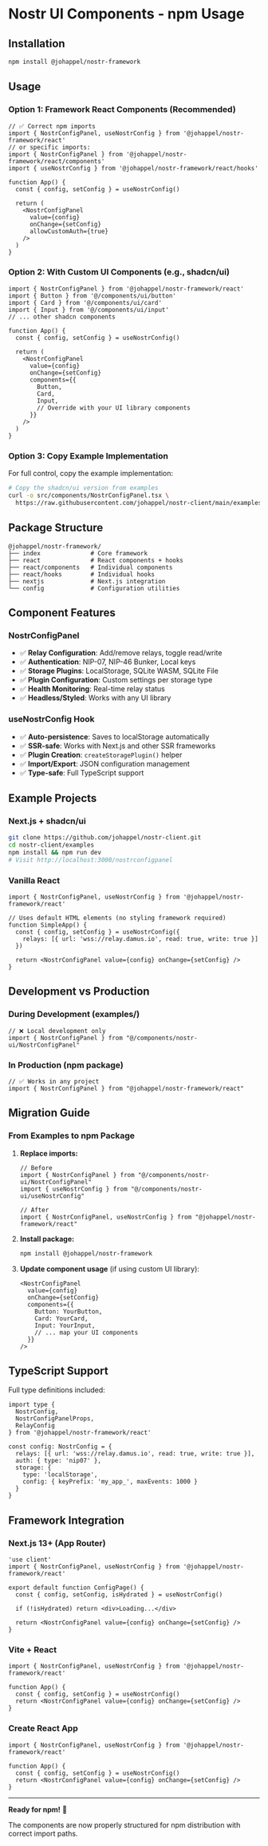 # Nostr UI Components - npm Usage

## Installation

```bash
npm install @johappel/nostr-framework
```

## Usage

### Option 1: Framework React Components (Recommended)

```tsx
// ✅ Correct npm imports
import { NostrConfigPanel, useNostrConfig } from '@johappel/nostr-framework/react'
// or specific imports:
import { NostrConfigPanel } from '@johappel/nostr-framework/react/components'  
import { useNostrConfig } from '@johappel/nostr-framework/react/hooks'

function App() {
  const { config, setConfig } = useNostrConfig()

  return (
    <NostrConfigPanel
      value={config}
      onChange={setConfig}
      allowCustomAuth={true}
    />
  )
}
```

### Option 2: With Custom UI Components (e.g., shadcn/ui)

```tsx
import { NostrConfigPanel } from '@johappel/nostr-framework/react'
import { Button } from '@/components/ui/button'
import { Card } from '@/components/ui/card'
import { Input } from '@/components/ui/input'
// ... other shadcn components

function App() {
  const { config, setConfig } = useNostrConfig()

  return (
    <NostrConfigPanel
      value={config}
      onChange={setConfig}
      components={{
        Button,
        Card,
        Input,
        // Override with your UI library components
      }}
    />
  )
}
```

### Option 3: Copy Example Implementation

For full control, copy the example implementation:

```bash
# Copy the shadcn/ui version from examples
curl -o src/components/NostrConfigPanel.tsx \
  https://raw.githubusercontent.com/johappel/nostr-client/main/examples/components/nostr-ui/NostrConfigPanel.tsx
```

## Package Structure

```
@johappel/nostr-framework/
├── index              # Core framework
├── react              # React components + hooks
├── react/components   # Individual components  
├── react/hooks        # Individual hooks
├── nextjs             # Next.js integration
└── config             # Configuration utilities
```

## Component Features

### NostrConfigPanel

- ✅ **Relay Configuration**: Add/remove relays, toggle read/write
- ✅ **Authentication**: NIP-07, NIP-46 Bunker, Local keys
- ✅ **Storage Plugins**: LocalStorage, SQLite WASM, SQLite File
- ✅ **Plugin Configuration**: Custom settings per storage type
- ✅ **Health Monitoring**: Real-time relay status
- ✅ **Headless/Styled**: Works with any UI library

### useNostrConfig Hook

- ✅ **Auto-persistence**: Saves to localStorage automatically
- ✅ **SSR-safe**: Works with Next.js and other SSR frameworks
- ✅ **Plugin Creation**: `createStoragePlugin()` helper
- ✅ **Import/Export**: JSON configuration management
- ✅ **Type-safe**: Full TypeScript support

## Example Projects

### Next.js + shadcn/ui
```bash
git clone https://github.com/johappel/nostr-client.git
cd nostr-client/examples
npm install && npm run dev
# Visit http://localhost:3000/nostrconfigpanel
```

### Vanilla React
```tsx
import { NostrConfigPanel, useNostrConfig } from '@johappel/nostr-framework/react'

// Uses default HTML elements (no styling framework required)
function SimpleApp() {
  const { config, setConfig } = useNostrConfig({
    relays: [{ url: 'wss://relay.damus.io', read: true, write: true }]
  })

  return <NostrConfigPanel value={config} onChange={setConfig} />
}
```

## Development vs Production

### During Development (examples/)
```tsx
// ❌ Local development only
import { NostrConfigPanel } from "@/components/nostr-ui/NostrConfigPanel"
```

### In Production (npm package)
```tsx
// ✅ Works in any project
import { NostrConfigPanel } from "@johappel/nostr-framework/react"
```

## Migration Guide

### From Examples to npm Package

1. **Replace imports:**
   ```tsx
   // Before
   import { NostrConfigPanel } from "@/components/nostr-ui/NostrConfigPanel"
   import { useNostrConfig } from "@/components/nostr-ui/useNostrConfig"
   
   // After  
   import { NostrConfigPanel, useNostrConfig } from "@johappel/nostr-framework/react"
   ```

2. **Install package:**
   ```bash
   npm install @johappel/nostr-framework
   ```

3. **Update component usage** (if using custom UI library):
   ```tsx
   <NostrConfigPanel
     value={config}
     onChange={setConfig}
     components={{
       Button: YourButton,
       Card: YourCard,
       Input: YourInput,
       // ... map your UI components
     }}
   />
   ```

## TypeScript Support

Full type definitions included:

```tsx
import type { 
  NostrConfig, 
  NostrConfigPanelProps, 
  RelayConfig 
} from '@johappel/nostr-framework/react'

const config: NostrConfig = {
  relays: [{ url: 'wss://relay.damus.io', read: true, write: true }],
  auth: { type: 'nip07' },
  storage: { 
    type: 'localStorage',
    config: { keyPrefix: 'my_app_', maxEvents: 1000 }
  }
}
```

## Framework Integration

### Next.js 13+ (App Router)
```tsx
'use client'
import { NostrConfigPanel, useNostrConfig } from '@johappel/nostr-framework/react'

export default function ConfigPage() {
  const { config, setConfig, isHydrated } = useNostrConfig()
  
  if (!isHydrated) return <div>Loading...</div>
  
  return <NostrConfigPanel value={config} onChange={setConfig} />
}
```

### Vite + React
```tsx
import { NostrConfigPanel, useNostrConfig } from '@johappel/nostr-framework/react'

function App() {
  const { config, setConfig } = useNostrConfig()
  return <NostrConfigPanel value={config} onChange={setConfig} />
}
```

### Create React App
```tsx
import { NostrConfigPanel, useNostrConfig } from '@johappel/nostr-framework/react'

function App() {
  const { config, setConfig } = useNostrConfig()
  return <NostrConfigPanel value={config} onChange={setConfig} />
}
```

---

**Ready for npm!** 🚀

The components are now properly structured for npm distribution with correct import paths.